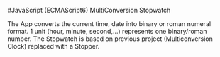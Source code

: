 #JavaScript (ECMAScript6) MultiConversion Stopwatch

The App converts the current time, date into binary or roman numeral format.
1 unit (hour, minute, second,...) represents one binary/roman number. 
The Stopwatch is based on previous project (Multiconversion Clock) replaced with a Stopper.
